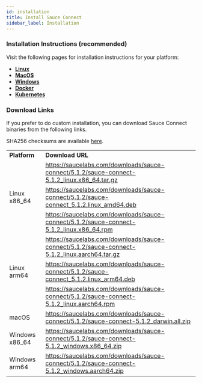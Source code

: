 ```yaml
---
id: installation
title: Install Sauce Connect
sidebar_label: Installation
---
```


### Installation Instructions (recommended)

Visit the following pages for installation instructions for your platform:
- **[Linux](/secure-connections/sauce-connect-5/installation/linux)**
- **[MacOS](/secure-connections/sauce-connect-5/installation/macos)**
- **[Windows](/secure-connections/sauce-connect-5/installation/windows)**
- **[Docker](/secure-connections/sauce-connect-5/installation/docker)**
- **[Kubernetes](/secure-connections/sauce-connect-5/installation/kubernetes)**

### Download Links

If you prefer to do custom installation, you can download Sauce Connect binaries from the following links.

SHA256 checksums are available [here](https://saucelabs.com/downloads/sauce-connect/5.1.2/checksums).

<table>
  <tr>
    <td><strong>Platform</strong></td>
    <td><strong>Download URL</strong></td>
  </tr>
  <tr>
    <td rowspan="3">Linux x86_64</td>
    <td>
      <a href="https://saucelabs.com/downloads/sauce-connect/5.1.2/sauce-connect-5.1.2_linux.x86_64.tar.gz">https://saucelabs.com/downloads/sauce-connect/5.1.2/sauce-connect-5.1.2_linux.x86_64.tar.gz</a>
    </td>
  </tr>
  <tr>
    <td>
      <a href="https://saucelabs.com/downloads/sauce-connect/5.1.2/sauce-connect_5.1.2.linux_amd64.deb">https://saucelabs.com/downloads/sauce-connect/5.1.2/sauce-connect_5.1.2.linux_amd64.deb</a>
    </td>
  </tr>
  <tr>
    <td>
      <a href="https://saucelabs.com/downloads/sauce-connect/5.1.2/sauce-connect-5.1.2_linux.x86_64.rpm">https://saucelabs.com/downloads/sauce-connect/5.1.2/sauce-connect-5.1.2_linux.x86_64.rpm</a>
    </td>
  </tr>
  <tr>
    <td rowspan="3">Linux arm64</td>
    <td>
      <a href="https://saucelabs.com/downloads/sauce-connect/5.1.2/sauce-connect-5.1.2_linux.aarch64.tar.gz">https://saucelabs.com/downloads/sauce-connect/5.1.2/sauce-connect-5.1.2_linux.aarch64.tar.gz</a>
    </td>
  </tr>
  <tr>
    <td>
      <a href="https://saucelabs.com/downloads/sauce-connect/5.1.2/sauce-connect_5.1.2.linux_arm64.deb">https://saucelabs.com/downloads/sauce-connect/5.1.2/sauce-connect_5.1.2.linux_arm64.deb</a>
    </td>
  </tr>
  <tr>
    <td>
      <a href="https://saucelabs.com/downloads/sauce-connect/5.1.2/sauce-connect-5.1.2_linux.aarch64.rpm">https://saucelabs.com/downloads/sauce-connect/5.1.2/sauce-connect-5.1.2_linux.aarch64.rpm</a>
    </td>
  </tr>
  <tr>
    <td>macOS</td>
    <td>
      <a href="https://saucelabs.com/downloads/sauce-connect/5.1.2/sauce-connect-5.1.2_darwin.all.zip">https://saucelabs.com/downloads/sauce-connect/5.1.2/sauce-connect-5.1.2_darwin.all.zip</a>
    </td>
  </tr>
  <tr>
    <td>Windows x86_64</td>
    <td>
      <a href="https://saucelabs.com/downloads/sauce-connect/5.1.2/sauce-connect-5.1.2_windows.x86_64.zip">https://saucelabs.com/downloads/sauce-connect/5.1.2/sauce-connect-5.1.2_windows.x86_64.zip</a>
    </td>
  </tr>
  <tr>
    <td>Windows arm64</td>
    <td>
      <a href="https://saucelabs.com/downloads/sauce-connect/5.1.2/sauce-connect-5.1.2_windows.aarch64.zip">https://saucelabs.com/downloads/sauce-connect/5.1.2/sauce-connect-5.1.2_windows.aarch64.zip</a>
    </td>
  </tr>
</table>
